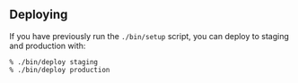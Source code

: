 
## Deploying

If you have previously run the `./bin/setup` script,
you can deploy to staging and production with:

    % ./bin/deploy staging
    % ./bin/deploy production
